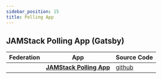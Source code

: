 ```yaml
---
sidebar_position: 15
title: Polling App
---
```


## JAMStack Polling App (Gatsby)

| **Federation** | **App** | **Source Code**|
|----------- |----------|------------|
|            | [**JAMStack Polling App**](https://macrometacorp.github.io/tutorial-jamstack-pollingapp/)|[github](https://github.com/Macrometacorp/tutorial-jamstack-pollingapp)|
